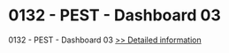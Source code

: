 # 0132 - PEST - Dashboard 03
0132 - PEST - Dashboard 03
[>> Detailed information](https://secure.shareit.com/shareit/product.html?productid=300992317&affiliateid=200057808)